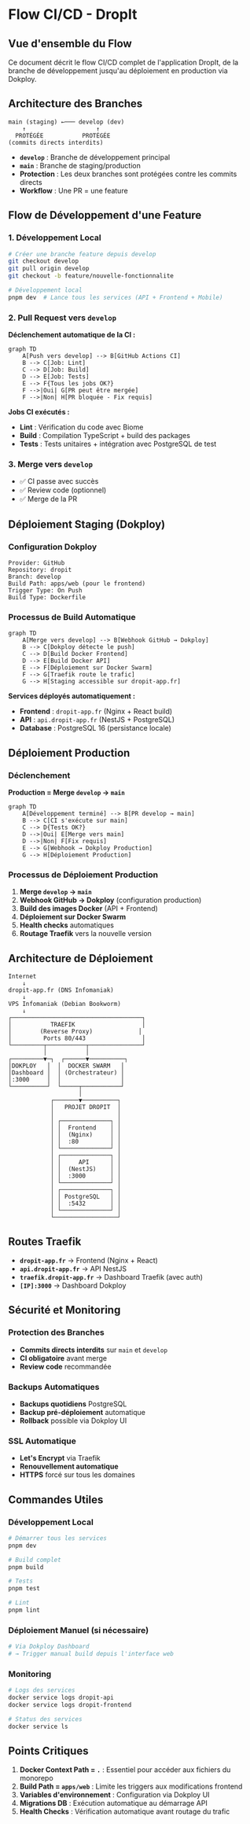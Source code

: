 # Flow CI/CD - DropIt

## Vue d'ensemble du Flow

Ce document décrit le flow CI/CD complet de l'application DropIt, de la branche de développement jusqu'au déploiement en production via Dokploy.

## Architecture des Branches

```
main (staging) ←─── develop (dev)
    ↑                    ↑
  PROTÉGÉE           PROTÉGÉE
(commits directs interdits)
```

- **`develop`** : Branche de développement principal
- **`main`** : Branche de staging/production
- **Protection** : Les deux branches sont protégées contre les commits directs
- **Workflow** : Une PR = une feature

## Flow de Développement d'une Feature

### 1. Développement Local
```bash
# Créer une branche feature depuis develop
git checkout develop
git pull origin develop
git checkout -b feature/nouvelle-fonctionnalite

# Développement local
pnpm dev  # Lance tous les services (API + Frontend + Mobile)
```

### 2. Pull Request vers `develop`

**Déclenchement automatique de la CI :**

```mermaid
graph TD
    A[Push vers develop] --> B[GitHub Actions CI]
    B --> C[Job: Lint]
    C --> D[Job: Build]
    D --> E[Job: Tests]
    E --> F{Tous les jobs OK?}
    F -->|Oui| G[PR peut être mergée]
    F -->|Non| H[PR bloquée - Fix requis]
```

**Jobs CI exécutés :**
- **Lint** : Vérification du code avec Biome
- **Build** : Compilation TypeScript + build des packages
- **Tests** : Tests unitaires + intégration avec PostgreSQL de test

### 3. Merge vers `develop`
- ✅ CI passe avec succès
- ✅ Review code (optionnel)
- ✅ Merge de la PR

## Déploiement Staging (Dokploy)

### Configuration Dokploy
```
Provider: GitHub
Repository: dropit
Branch: develop
Build Path: apps/web (pour le frontend)
Trigger Type: On Push
Build Type: Dockerfile
```

### Processus de Build Automatique

```mermaid
graph TD
    A[Merge vers develop] --> B[Webhook GitHub → Dokploy]
    B --> C[Dokploy détecte le push]
    C --> D[Build Docker Frontend]
    D --> E[Build Docker API]
    E --> F[Déploiement sur Docker Swarm]
    F --> G[Traefik route le trafic]
    G --> H[Staging accessible sur dropit-app.fr]
```

**Services déployés automatiquement :**
- **Frontend** : `dropit-app.fr` (Nginx + React build)
- **API** : `api.dropit-app.fr` (NestJS + PostgreSQL)
- **Database** : PostgreSQL 16 (persistance locale)

## Déploiement Production

### Déclenchement
**Production = Merge `develop` → `main`**

```mermaid
graph TD
    A[Développement terminé] --> B[PR develop → main]
    B --> C[CI s'exécute sur main]
    C --> D{Tests OK?}
    D -->|Oui| E[Merge vers main]
    D -->|Non| F[Fix requis]
    E --> G[Webhook → Dokploy Production]
    G --> H[Déploiement Production]
```

### Processus de Déploiement Production

1. **Merge `develop` → `main`**
2. **Webhook GitHub → Dokploy** (configuration production)
3. **Build des images Docker** (API + Frontend)
4. **Déploiement sur Docker Swarm**
5. **Health checks** automatiques
6. **Routage Traefik** vers la nouvelle version

## Architecture de Déploiement

```
Internet
    ↓
dropit-app.fr (DNS Infomaniak)
    ↓
VPS Infomaniak (Debian Bookworm)
    ↓
┌─────────────────────────────────────┐
│           TRAEFIK                   │
│        (Reverse Proxy)             │
│         Ports 80/443                │
└─────────┬───────────┬───────────────┘
          │           │
┌─────────▼─┐  ┌──────▼──────────┐
│DOKPLOY   │  │  DOCKER SWARM   │
│Dashboard │  │ (Orchestrateur) │
│:3000     │  │                 │
└──────────┘  └─────┬───────────┘
                    │
            ┌───────▼──────────┐
            │   PROJET DROPIT  │
            │                  │
            │ ┌──────────────┐ │
            │ │  Frontend    │ │
            │ │  (Nginx)     │ │
            │ │  :80         │ │
            │ └──────────────┘ │
            │ ┌──────────────┐ │
            │ │     API      │ │
            │ │  (NestJS)    │ │
            │ │  :3000       │ │
            │ └──────────────┘ │
            │ ┌──────────────┐ │
            │ │ PostgreSQL   │ │
            │ │  :5432       │ │
            │ └──────────────┘ │
            └──────────────────┘
```

## Routes Traefik

- **`dropit-app.fr`** → Frontend (Nginx + React)
- **`api.dropit-app.fr`** → API NestJS
- **`traefik.dropit-app.fr`** → Dashboard Traefik (avec auth)
- **`[IP]:3000`** → Dashboard Dokploy

## Sécurité et Monitoring

### Protection des Branches
- **Commits directs interdits** sur `main` et `develop`
- **CI obligatoire** avant merge
- **Review code** recommandée

### Backups Automatiques
- **Backups quotidiens** PostgreSQL
- **Backup pré-déploiement** automatique
- **Rollback** possible via Dokploy UI

### SSL Automatique
- **Let's Encrypt** via Traefik
- **Renouvellement automatique**
- **HTTPS** forcé sur tous les domaines

## Commandes Utiles

### Développement Local
```bash
# Démarrer tous les services
pnpm dev

# Build complet
pnpm build

# Tests
pnpm test

# Lint
pnpm lint
```

### Déploiement Manuel (si nécessaire)
```bash
# Via Dokploy Dashboard
# → Trigger manual build depuis l'interface web
```

### Monitoring
```bash
# Logs des services
docker service logs dropit-api
docker service logs dropit-frontend

# Status des services
docker service ls
```

## Points Critiques

1. **Docker Context Path = `.`** : Essentiel pour accéder aux fichiers du monorepo
2. **Build Path = `apps/web`** : Limite les triggers aux modifications frontend
3. **Variables d'environnement** : Configuration via Dokploy UI
4. **Migrations DB** : Exécution automatique au démarrage API
5. **Health Checks** : Vérification automatique avant routage du trafic


